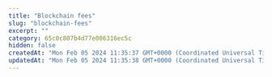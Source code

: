 ```yaml
---
title: "Blockchain fees"
slug: "blockchain-fees"
excerpt: ""
category: 65c0c807b4d77e006316ec5c
hidden: false
createdAt: "Mon Feb 05 2024 11:35:37 GMT+0000 (Coordinated Universal Time)"
updatedAt: "Mon Feb 05 2024 11:35:38 GMT+0000 (Coordinated Universal Time)"
---
```

